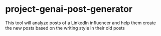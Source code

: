 # project-genai-post-generator
This tool will analyze posts of a LinkedIn influencer and help them create the new posts based on the writing style in their old posts
